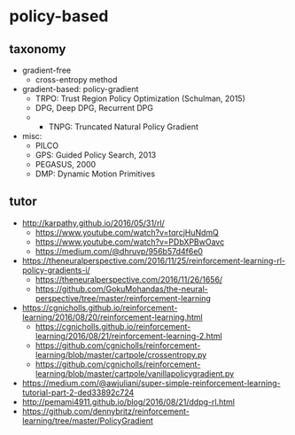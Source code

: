 # policy-based

## taxonomy
* gradient-free
  * cross-entropy method
* gradient-based: policy-gradient
  * TRPO: Trust Region Policy Optimization (Schulman, 2015)
  * DPG, Deep DPG, Recurrent DPG
  * * TNPG: Truncated Natural Policy Gradient
* misc:
  * PILCO
  * GPS: Guided Policy Search, 2013
  * PEGASUS, 2000
  * DMP: Dynamic Motion Primitives

## tutor
* http://karpathy.github.io/2016/05/31/rl/
  * https://www.youtube.com/watch?v=tqrcjHuNdmQ
  * https://www.youtube.com/watch?v=PDbXPBwOavc
  * https://medium.com/@dhruvp/956b57d4f6e0
* https://theneuralperspective.com/2016/11/25/reinforcement-learning-rl-policy-gradients-i/
  * https://theneuralperspective.com/2016/11/26/1656/
  * https://github.com/GokuMohandas/the-neural-perspective/tree/master/reinforcement-learning
* https://cgnicholls.github.io/reinforcement-learning/2016/08/20/reinforcement-learning.html
  * https://cgnicholls.github.io/reinforcement-learning/2016/08/21/reinforcement-learning-2.html
  * https://github.com/cgnicholls/reinforcement-learning/blob/master/cartpole/crossentropy.py
  * https://github.com/cgnicholls/reinforcement-learning/blob/master/cartpole/vanillapolicygradient.py
* https://medium.com/@awjuliani/super-simple-reinforcement-learning-tutorial-part-2-ded33892c724
* http://pemami4911.github.io/blog/2016/08/21/ddpg-rl.html
* https://github.com/dennybritz/reinforcement-learning/tree/master/PolicyGradient

